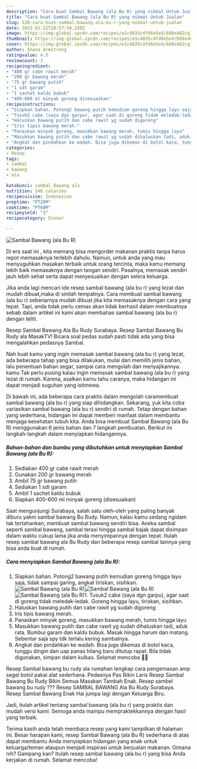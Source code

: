 ```yaml
---
description: "Cara buat Sambal Bawang (ala Bu R) yang nikmat Untuk Jualan"
title: "Cara buat Sambal Bawang (ala Bu R) yang nikmat Untuk Jualan"
slug: 520-cara-buat-sambal-bawang-ala-bu-r-yang-nikmat-untuk-jualan
date: 2021-01-22T20:57:54.238Z
image: https://img-global.cpcdn.com/recipes/e1c4835c4fd6e5e4/680x482cq70/sambal-bawang-ala-bu-r-foto-resep-utama.jpg
thumbnail: https://img-global.cpcdn.com/recipes/e1c4835c4fd6e5e4/680x482cq70/sambal-bawang-ala-bu-r-foto-resep-utama.jpg
cover: https://img-global.cpcdn.com/recipes/e1c4835c4fd6e5e4/680x482cq70/sambal-bawang-ala-bu-r-foto-resep-utama.jpg
author: Shane Armstrong
ratingvalue: 4.5
reviewcount: 3
recipeingredient:
- "400 gr cabe rawit merah"
- "200 gr bawang merah"
- "75 gr bawang putih"
- "1 sdt garam"
- "1 sachet kaldu bubuk"
- "400-600 ml minyak goreng disesuaikan"
recipeinstructions:
- "Siapkan bahan. Potong2 bawang putih kemudian goreng hingga layu saja, tidak sampai garing, angkat tiriskan, sisihkan."
- "Tusuk2 cabe (saya dgn garpu), agar saat di goreng tidak meledak-ledak. Goreng hingga layu, tiriskan, sisihkan."
- "Haluskan bawang putih dan cabe rawit yg sudah digoreng"
- "Iris tipis bawang merah."
- "Panaskan minyak goreng, masukkan bawang merah, tumis hingga layu"
- "Masukkan bawang putih dan cabe rawit yg sudah dihaluskan tadi, aduk rata. Bumbui garam dan kaldu bubuk. Masak hingga harum dan matang. Sebentar saja spy tdk terlalu kering sambalnya."
- "Angkat dan pindahkan ke wadah. Bisa juga dikemas di botol kaca, tunggu dingin dan uap panas hilang baru ditutup rapat. Bila tidak digunakan, simpan dalam kulkas. Selamat mencoba 🙏😉"
categories:
- Resep
tags:
- sambal
- bawang
- ala

katakunci: sambal bawang ala 
nutrition: 246 calories
recipecuisine: Indonesian
preptime: "PT20M"
cooktime: "PT60M"
recipeyield: "3"
recipecategory: Dinner

---
```



![Sambal Bawang (ala Bu R)](https://img-global.cpcdn.com/recipes/e1c4835c4fd6e5e4/680x482cq70/sambal-bawang-ala-bu-r-foto-resep-utama.jpg)

Di era  saat ini , kita memang bisa mengorder makanan praktis tanpa harus repot memasaknya terlebih dahulu. Namun, untuk anda yang mau menyuguhkan masakan terbaik untuk orang tercinta, maka kamu memang lebih baik memasaknya dengan tangan sendiri. Pasalnya, memasak sendiri jauh lebih sehat serta dapat menyesuaikan dengan selera keluarga.

Jika anda lagi mencari ide resep sambal bawang (ala bu r) yang lezat dan mudah dibuat,maka di sinilah tempatnya. Cara membuat sambal bawang (ala bu r)  sebenarnya mudah dibuat jika kita memasaknya dengan cara yang tepat. Tapi, anda tidak perlu cemas akan tidak berhasil dalam membuatnya 
sebab dalam artikel ini kami akan membahas sambal bawang (ala bu r) dengan teliti.  

Resep Sambal Bawang Ala Bu Rudy Surabaya. Resep Sambal Bawang Bu Rudy ala MasakTV! Bicara soal pedas sudah pasti tidak ada yang bisa mengalahkan pedasnya Sambal.

Nah buat kamu yang ingin memasak sambal bawang (ala bu r) yang lezat, ada beberapa tahap yang bisa dilakukan, mulai dari memilih jenis bahan, lalu penentuan bahan segar, sampai cara mengolah dan menyajikannya. kamu Tak perlu pusing kalau ingin memasak sambal bawang (ala bu r) yang lezat di rumah. Karena, asalkan kamu  tahu caranya, maka hidangan ini dapat menjadi suguhan yang istimewa.

Di bawah ini, ada beberapa cara praktis  dalam mengolah caramembuat sambal bawang (ala bu r) yang siap dihidangkan. Sekarang, yuk kita coba variasikan sambal bawang (ala bu r) sendiri di rumah. Tetap dengan bahan yang sederhana, hidangan ini dapat memberi manfaat dalam membantu menjaga kesehatan tubuh kita. Anda bisa membuat Sambal Bawang (ala Bu R) menggunakan 6 jenis bahan dan 7 langkah pembuatan. Berikut ini langkah-langkah dalam menyiapkan hidangannya.

<!--inarticleads1-->

##### Bahan-bahan dan bumbu yang dibutuhkan untuk menyiapkan Sambal Bawang (ala Bu R):

1. Sediakan 400 gr cabe rawit merah
1. Gunakan 200 gr bawang merah
1. Ambil 75 gr bawang putih
1. Sediakan 1 sdt garam
1. Ambil 1 sachet kaldu bubuk
1. Siapkan 400-600 ml minyak goreng (disesuaikan)


Saat mengunjungi Surabaya, salah satu oleh-oleh yang paling banyak diburu yakni sambal bawang Bu Rudy. Namun, kalau kamu sedang ngidam tak tertahankan, membuat sambal bawang sendiri bisa. Aneka sambal seperti sambal bawang, sambal terasi hingga sambal bajak dapat disimpan dalam waktu cukup lama jika anda menyimpannya dengan tepat. Itulah resep sambal bawang ala Bu Rudy dan beberapa resep sambal lainnya yang bisa anda buat di rumah. 

<!--inarticleads2-->

##### Cara menyiapkan Sambal Bawang (ala Bu R):

1. Siapkan bahan. Potong2 bawang putih kemudian goreng hingga layu saja, tidak sampai garing, angkat tiriskan, sisihkan.
<img src="https://img-global.cpcdn.com/steps/22b3de1f032599b7/160x128cq70/sambal-bawang-ala-bu-r-langkah-memasak-1-foto.jpg" alt="Sambal Bawang (ala Bu R)"><img src="https://img-global.cpcdn.com/steps/fa50c89490f83258/160x128cq70/sambal-bawang-ala-bu-r-langkah-memasak-1-foto.jpg" alt="Sambal Bawang (ala Bu R)"><img src="https://img-global.cpcdn.com/steps/c74df43b29406032/160x128cq70/sambal-bawang-ala-bu-r-langkah-memasak-1-foto.jpg" alt="Sambal Bawang (ala Bu R)">1. Tusuk2 cabe (saya dgn garpu), agar saat di goreng tidak meledak-ledak. Goreng hingga layu, tiriskan, sisihkan.
1. Haluskan bawang putih dan cabe rawit yg sudah digoreng
1. Iris tipis bawang merah.
1. Panaskan minyak goreng, masukkan bawang merah, tumis hingga layu
1. Masukkan bawang putih dan cabe rawit yg sudah dihaluskan tadi, aduk rata. Bumbui garam dan kaldu bubuk. Masak hingga harum dan matang. Sebentar saja spy tdk terlalu kering sambalnya.
1. Angkat dan pindahkan ke wadah. Bisa juga dikemas di botol kaca, tunggu dingin dan uap panas hilang baru ditutup rapat. Bila tidak digunakan, simpan dalam kulkas. Selamat mencoba 🙏😉


Resep Sambal bawang bu rudy ala rumahan lengkap cara pengemasan amp segel botol pakai alat sederhana. Pedasnya Pas Bikin Laris Resep Sambal Bawang Bu Rudy Bikin Semua Masakan Tambah Enak. Resep sambel bawang bu rudy ??? Resep SAMBAL BAWANG Ala Bu Rudy Surabaya. Resep Sambal Bawang Enak Hai jumpa lagi dengan Keluarga Biru. 

Jadi, itulah artikel tentang  sambal bawang (ala bu r)  yang praktis dan mudah versi kami. Semoga anda mampu mempraktekkannya dengan hasil yang terbaik. 

Terima kasih anda telah membaca resep yang kami tampilkan di halaman ini. Besar harapan kami, resep  Sambal Bawang (ala Bu R) sederhana di atas dapat membantu Anda menyiapkan hidangan yang enak untuk keluarga/teman ataupun menjadi inspirasi untuk berjualan makanan. Gimana nih? Gampang kan? Itulah resep sambal bawang (ala bu r) yang bisa Anda kerjakan di rumah. Selamat mencoba!

